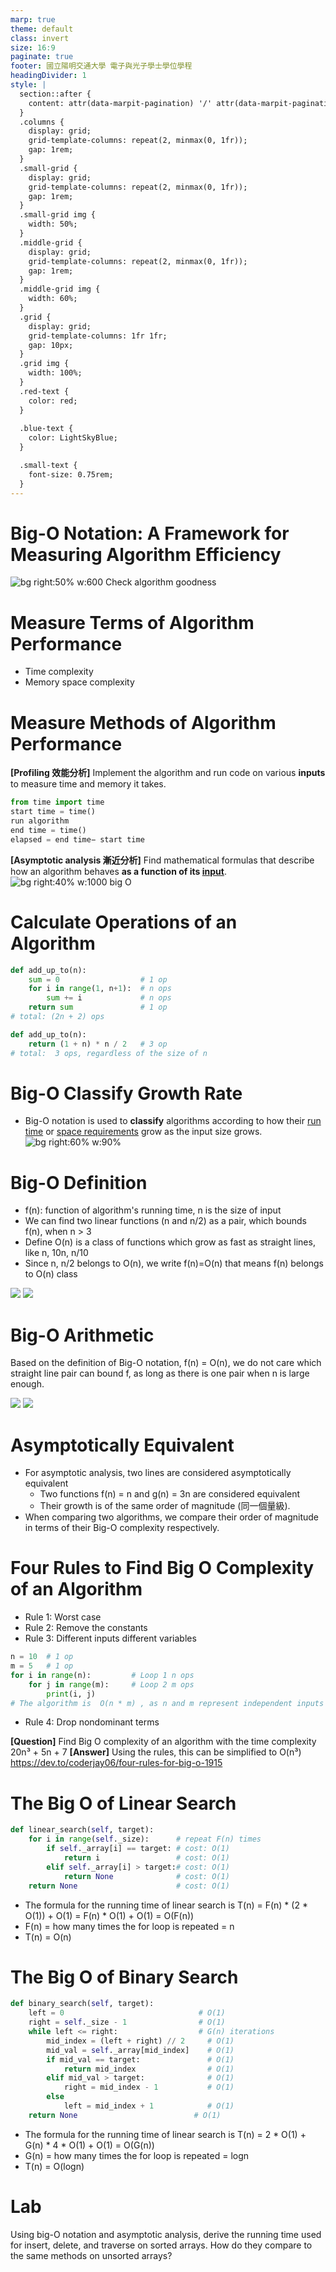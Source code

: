 ```yaml
---
marp: true
theme: default
class: invert
size: 16:9
paginate: true
footer: 國立陽明交通大學 電子與光子學士學位學程
headingDivider: 1
style: |
  section::after {
    content: attr(data-marpit-pagination) '/' attr(data-marpit-pagination-total);
  }
  .columns {
    display: grid;
    grid-template-columns: repeat(2, minmax(0, 1fr));
    gap: 1rem;
  }
  .small-grid {
    display: grid;
    grid-template-columns: repeat(2, minmax(0, 1fr));
    gap: 1rem;
  }
  .small-grid img {
    width: 50%;
  }
  .middle-grid {
    display: grid;
    grid-template-columns: repeat(2, minmax(0, 1fr));
    gap: 1rem;
  }
  .middle-grid img {
    width: 60%;
  }
  .grid {
    display: grid;
    grid-template-columns: 1fr 1fr;
    gap: 10px;
  }
  .grid img {
    width: 100%;
  }
  .red-text {
    color: red;
  }
  
  .blue-text {
    color: LightSkyBlue;  
  }

  .small-text {
    font-size: 0.75rem;
  }
---
```

# Big-O Notation: A Framework for Measuring Algorithm Efficiency
![bg right:50% w:600 Check algorithm goodness](../Lecture-Data-Structure/restricted/check_algorithm_goodness.png)

# Measure Terms of Algorithm Performance
- Time complexity
- Memory space complexity

# Measure Methods of Algorithm Performance
**[Profiling 效能分析]** Implement the algorithm and run code on various **inputs** to measure time and memory it takes. <br>
```python
from time import time
start time = time()
run algorithm
end time = time()
elapsed = end time− start time
```
**[Asymptotic analysis 漸近分析]** Find mathematical formulas that describe how an algorithm behaves **as a function of its <u>input</u>**.
![bg right:40% w:1000 big O](https://cdn.hashnode.com/res/hashnode/image/upload/v1657289969914/jdsAxrEyZ.JPG?auto=compress,format&format=webp)

# Calculate Operations of an Algorithm
```python
def add_up_to(n):
    sum = 0                  # 1 op
    for i in range(1, n+1):  # n ops
        sum += i             # n ops 
    return sum               # 1 op
# total: (2n + 2) ops
```
```python
def add_up_to(n):
    return (1 + n) * n / 2   # 3 op
# total:  3 ops, regardless of the size of n
```

# Big-O Classify Growth Rate
- Big-O notation is used to **classify** algorithms according to how their <u>run time</u> or <u>space requirements</u> grow as the input size grows.
![bg right:60% w:90%](restricted/big_O_growth_rate.png)

# Big-O Definition
- f(n): function of algorithm's running time, n is the size of input
- We can find two linear functions (n and n/2) as a pair, which bounds f(n), when n > 3
- Define O(n) is a class of functions which grow as fast as straight lines, like n, 10n, n/10
- Since n, n/2 belongs to O(n), we write f(n)=O(n) that means f(n) belongs to O(n) class
<div class="middle-grid">
    <img src="restricted/fn_equal_on.png">
    <img src="restricted/common_growth_function.png">
</div>

# Big-O Arithmetic
Based on the definition of Big-O notation, f(n) = O(n), we do not care which straight line pair can bound f, as long as there is one pair when n is large enough.
<div class="middle-grid">
    <img src="restricted/y_eaual_n.png">
    <img src="restricted/line_3n_plus_5.png">
</div>

# Asymptotically Equivalent
- For asymptotic analysis, two lines are considered asymptotically equivalent
    - Two functions f(n) = n and g(n) = 3n are considered equivalent
    - Their growth is of the same order of magnitude (同一個量級).
- When comparing two algorithms, we compare their order of magnitude in terms of their Big-O complexity respectively.

# Four Rules to Find Big O Complexity of an Algorithm
- Rule 1: Worst case
- Rule 2: Remove the constants
- Rule 3: Different inputs different variables

```python
n = 10  # 1 op
m = 5   # 1 op
for i in range(n):         # Loop 1 n ops
    for j in range(m):     # Loop 2 m ops
        print(i, j)
# The algorithm is  O(n * m) , as n and m represent independent inputs that multiply together.        
```
- Rule 4: Drop nondominant terms

**[Question]** Find Big O complexity of an algorithm with the time complexity 20n³ + 5n + 7
**[Answer]** Using the rules, this can be simplified to O(n³)
https://dev.to/coderjay06/four-rules-for-big-o-1915

# The Big O of Linear Search
```python
def linear_search(self, target):
    for i in range(self._size):      # repeat F(n) times
        if self._array[i] == target: # cost: O(1)
            return i                 # cost: O(1)
        elif self._array[i] > target:# cost: O(1)
            return None              # cost: O(1)
    return None                      # cost: O(1)
```
- The formula for the running time of linear search is 
  T(n) = F(n) * (2 * O(1)) + O(1) 
       = F(n) * O(1) + O(1) 
       = O(F(n))
- F(n) = how many times the for loop is repeated = n
- T(n) = O(n)

# The Big O of Binary Search
```python
def binary_search(self, target):
    left = 0                              # O(1)
    right = self._size - 1                # O(1)
    while left <= right:                  # G(n) iterations
        mid_index = (left + right) // 2     # O(1)
        mid_val = self._array[mid_index]    # O(1)
        if mid_val == target:               # O(1)
            return mid_index                # O(1)
        elif mid_val > target:              # O(1)
            right = mid_index - 1           # O(1)
        else
            left = mid_index + 1            # O(1)
    return None                          # O(1)
```
- The formula for the running time of linear search is 
  T(n) = 2 * O(1) + G(n) * 4 * O(1) + O(1) = O(G(n))
- G(n) = how many times the for loop is repeated = logn
- T(n) = O(logn)

# Lab
Using big-O notation and asymptotic analysis, derive the running time used for insert, delete, and traverse on sorted arrays. How do they compare to the same methods on unsorted arrays?